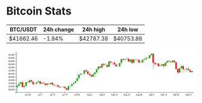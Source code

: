 # Bitcoin Stats

BTC/USDT|24h change|24h high|24h low|
|---|---|---|---|
|$41662.46|-1.94%|$42787.38|$40753.88|

<img src="./chart.svg">
